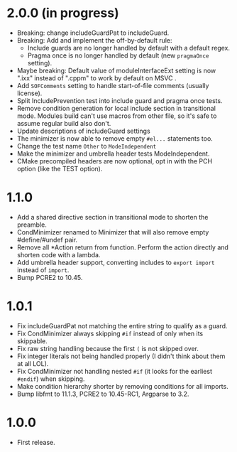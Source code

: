 # 2.0.0 (in progress)
- Breaking: change includeGuardPat to includeGuard.
- Breaking: Add and implement the off-by-default rule:
  - Include guards are no longer handled by default with a default regex.
  - Pragma once is no longer handled by default (new `pragmaOnce` setting).
- Maybe breaking: Default value of moduleInterfaceExt setting is now ".ixx" instead of ".cppm" to work by default on MSVC .
- Add `SOFComments` setting to handle start-of-file comments (usually license).
- Split IncludePrevention test into include guard and pragma once tests.
- Remove condition generation for local include section in transitional mode. Modules build can't use macros from other file, so it's safe to assume regular build also don't.
- Update descriptions of includeGuard settings
- The minimizer is now able to remove empty `#el...` statements too. 
- Change the test name `Other` to `ModeIndependent`
- Make the minimizer and umbrella header tests ModeIndependent.
- CMake precompiled headers are now optional, opt in with the PCH option (like the TEST option).

# 1.1.0
- Add a shared directive section in transitional mode to shorten the preamble.
- CondMinimizer renamed to Minimizer that will also remove empty #define/#undef pair.
- Remove all *Action return from function. Perform the action directly and shorten code with a lambda.
- Add umbrella header support, converting includes to `export import` instead of `import`.
- Bump PCRE2 to 10.45.

# 1.0.1
- Fix includeGuardPat not matching the entire string to qualify as a guard.
- Fix CondMinimizer always skipping `#if` instead of only when its skippable.
- Fix raw string handling because the first `(` is not skipped over.
- Fix integer literals not being handled properly (I didn't think about them at all LOL).
- Fix CondMinimizer not handling nested `#if` (it looks for the earliest `#endif`) when skipping.
- Make condition hierarchy shorter by removing conditions for all imports.
- Bump libfmt to 11.1.3, PCRE2 to 10.45-RC1, Argparse to 3.2.

# 1.0.0
- First release.
